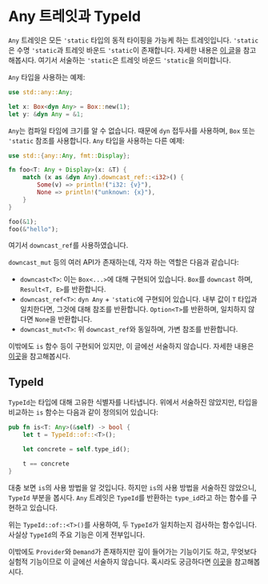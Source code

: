 # Any 트레잇과 TypeId

`Any` 트레잇은 모든 `'static` 타입의 동적 타이핑을 가능케 하는 트레잇입니다.
`'static`은 수명 `'static`과 트레잇 바운드 `'static`이 존재합니다. 자세한 내용은 [이 글](https://ky0422.tistory.com/25)을 참고해봅시다.
여기서 서술하는 `'static`은 트레잇 바운드 `'static`을 의미합니다.

`Any` 타입을 사용하는 예제:

```rust
use std::any::Any;

let x: Box<dyn Any> = Box::new(1);
let y: &dyn Any = &1;
```

`Any`는 컴파일 타임에 크기를 알 수 없습니다. 때문에 `dyn` 접두사를 사용하며, `Box` 또는 `'static` 참조를 사용합니다.
`Any` 타입을 사용하는 다른 예제:

```rust
use std::{any::Any, fmt::Display};

fn foo<T: Any + Display>(x: &T) {
    match (x as &dyn Any).downcast_ref::<i32>() {
        Some(v) => println!("i32: {v}"),
        None => println!("unknown: {x}"),
    }
}

foo(&1);
foo(&"hello");
```

여기서 `downcast_ref`를 사용하였습니다.

`downcast_mut` 등의 여러 API가 존재하는데, 각자 하는 역할은 다음과 같습니다:

-   `downcast<T>`: 이는 `Box<...>`에 대해 구현되어 있습니다. `Box`를 `downcast` 하며, `Result<T, E>`를 반환합니다.
-   `downcast_ref<T>`: `dyn Any` + `'static`에 구현되어 있습니다. 내부 값이 `T` 타입과 일치한다면, 그것에 대해 참조를 반환합니다. `Option<T>`를 반환하며, 일치하지 않다면 `None`을 반환합니다.
-   `downcast_mut<T>`: 위 `downcast_ref`와 동일하며, 가변 참조를 반환합니다.

이밖에도 `is` 함수 등이 구현되어 있지만, 이 글에선 서술하지 않습니다. 자세한 내용은 [이곳](https://doc.rust-lang.org/std/any/trait.Any.html)을 참고해봅시다.

## TypeId

`TypeId`는 타입에 대해 고유한 식별자를 나타냅니다. 위에서 서술하진 않았지만, 타입을 비교하는 `is` 함수는 다음과 같이 정의되어 있습니다:

```rust
pub fn is<T: Any>(&self) -> bool {
    let t = TypeId::of::<T>();

    let concrete = self.type_id();

    t == concrete
}
```

대충 보면 `is`의 사용 방법을 알 것입니다. 하지만 `is`의 사용 방법을 서술하진 않았으니, `TypeId` 부분을 봅시다.
`Any` 트레잇은 `TypeId`를 반환하는 `type_id`라고 하는 함수를 구현하고 있습니다.

위는 `TypeId::of::<T>()`를 사용하여, 두 `TypeId`가 일치하는지 검사하는 함수입니다.
사실상 `TypeId`의 주요 기능은 이게 전부입니다.

이밖에도 `Provider`와 `Demand`가 존재하지만 깊이 들어가는 기능이기도 하고, 무엇보다 실험적 기능이므로 이 글에선 서술하지 않습니다.
혹시라도 궁금하다면 [이곳](https://doc.rust-lang.org/nightly/std/any/index.html#provider-and-demand)을 참고해봅시다.
